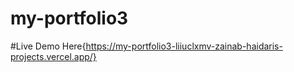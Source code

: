 # my-portfolio3
#Live Demo
Here{https://my-portfolio3-liiuclxmv-zainab-haidaris-projects.vercel.app/}
